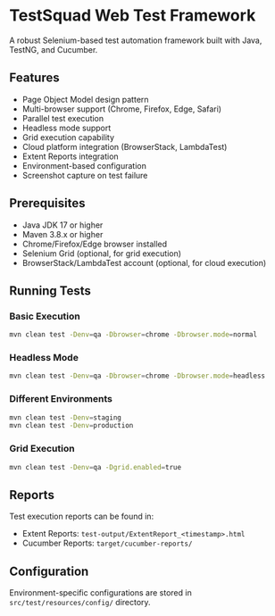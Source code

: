 # TestSquad Web Test Framework

A robust Selenium-based test automation framework built with Java, TestNG, and Cucumber.

## Features

- Page Object Model design pattern
- Multi-browser support (Chrome, Firefox, Edge, Safari)
- Parallel test execution
- Headless mode support
- Grid execution capability
- Cloud platform integration (BrowserStack, LambdaTest)
- Extent Reports integration
- Environment-based configuration
- Screenshot capture on test failure

## Prerequisites

- Java JDK 17 or higher
- Maven 3.8.x or higher
- Chrome/Firefox/Edge browser installed
- Selenium Grid (optional, for grid execution)
- BrowserStack/LambdaTest account (optional, for cloud execution)

## Running Tests

### Basic Execution

```bash
mvn clean test -Denv=qa -Dbrowser=chrome -Dbrowser.mode=normal
```

### Headless Mode
```bash
mvn clean test -Denv=qa -Dbrowser=chrome -Dbrowser.mode=headless
```

### Different Environments
```bash
mvn clean test -Denv=staging
mvn clean test -Denv=production
```

### Grid Execution
```bash
mvn clean test -Denv=qa -Dgrid.enabled=true
```

## Reports

Test execution reports can be found in:
- Extent Reports: `test-output/ExtentReport_<timestamp>.html`
- Cucumber Reports: `target/cucumber-reports/`

## Configuration

Environment-specific configurations are stored in `src/test/resources/config/` directory.

